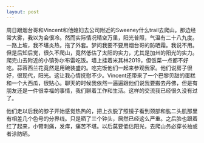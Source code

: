 ```yaml
---
layout: post
---
```


周日跟烟台哥和Vincent和他媳妇去公司附近的Sweeney什么trail去爬山。那边经常大雾，我以为会很冷。然而实际情况晴空万里，阳光普照，气温有二十八九度。一路上坡，我不堪炎热，拖了外套。梦问我要不要用烟台哥的防晒霜。我说不用。但是后知后觉，很久不爬山，竟然低估了太阳的实力，尤其是加州的阳光的实力。爬完山去附近的小镇弥尔布雷吃饭。墙上挂着米其林2019，但饭菜一点都不好吃。蒜蓉西兰花竟然是用碗装盛的。吃完饭他们一起来参观我家。他们说房子很好，很现代，阳光。这让我心情抚慰不少。Vincent还带来了一个巴黎贝甜的蛋糕和一个大西瓜，很贴心。聊天的时候我依然一遍遍跟他们说我要搬去丹佛，但是有朋友还是一件很幸福的事情，我们聊着工作和生活。这样的交流我已经很久没有过了。

他们走以后我的脖子开始感觉热热的，把上衣脱了照镜子看到颈部和肱二头肌那里有相差几个色号的分界线。只是晒了三个钟头，居然已经这么严重。之后脸也跟着红了起来，小臂刺痛，发痒，痛苦不堪。以后莫要低估阳光，去爬山务必穿长袖或者涂防晒。